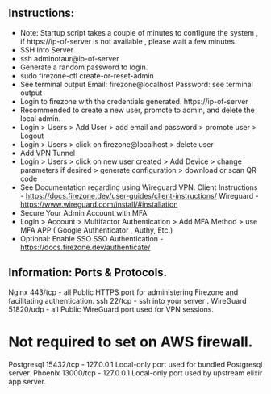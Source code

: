 Instructions:
--------------

* Note: Startup script takes a couple of minutes to configure the system , if https://ip-of-server is not available , please wait a few minutes. 
* SSH Into Server
* ssh adminotaur@ip-of-server
* Generate a random password to login. 
* sudo firezone-ctl create-or-reset-admin
* See terminal output
Email:  firezone@localhost
Password: see terminal output
* Login to firezone with the credentials generated. 
https://ip-of-server
* Recommended to create a new user, promote to admin, and delete the local admin. 
* Login > Users > Add User > add email and password > promote user > Logout
* Login > Users > click on firezone@localhost > delete user
* Add VPN Tunnel 
* Login >  Users > click on new user created > Add Device > change parameters if desired > generate configuration > download or scan QR code
* See Documentation regarding using Wireguard VPN. 
Client Instructions - https://docs.firezone.dev/user-guides/client-instructions/
Wireguard - https://www.wireguard.com/install/#installation
* Secure Your Admin Account with MFA
* Login > Account > Multifactor Authentication > Add MFA Method > use MFA APP ( Google Authenticator , Authy, Etc.)
* Optional: Enable SSO 
SSO Authentication - https://docs.firezone.dev/authenticate/

Information: Ports & Protocols.
------------------------------ 
Nginx 443/tcp - all Public HTTPS port for administering Firezone and facilitating authentication. 
ssh  22/tcp - ssh into your server . 
WireGuard 51820/udp - all Public WireGuard port used for VPN sessions.
# Not required to set on AWS firewall. 
Postgresql 15432/tcp - 127.0.0.1 Local-only port used for bundled Postgresql server.
Phoenix 13000/tcp - 127.0.0.1 Local-only port used by upstream elixir app server.